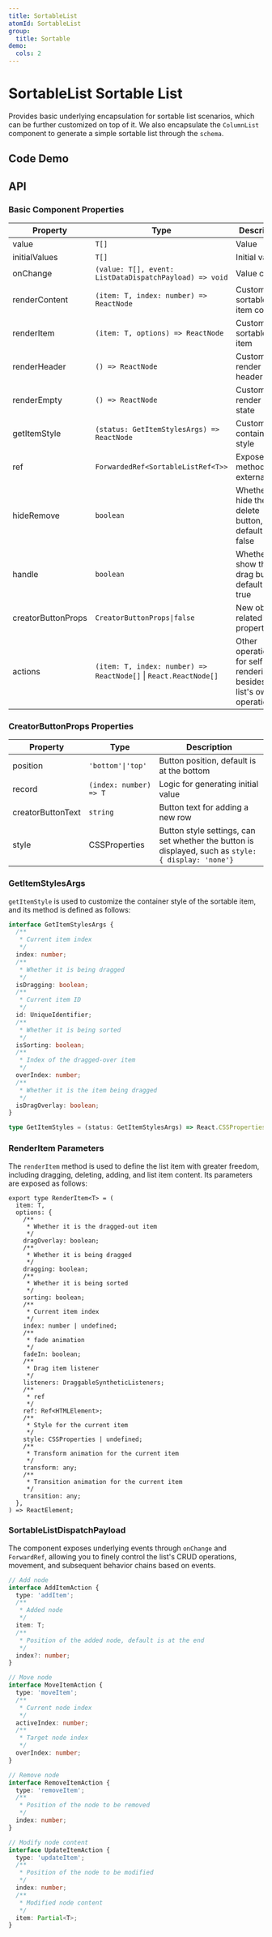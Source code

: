 ```yaml
---
title: SortableList
atomId: SortableList
group:
  title: Sortable
demo:
  cols: 2
---
```


# SortableList Sortable List

Provides basic underlying encapsulation for sortable list scenarios, which can be further customized on top of it. We also encapsulate the `ColumnList` component to generate a simple sortable list through the `schema`.

## Code Demo

<code src="./demos/Basic.tsx" ></code><code src="./demos/controlled.tsx" ></code><code src="./demos/hideRemove.tsx" ></code><code src="./demos/handle.tsx" ></code><code src="./demos/getItemStyles.tsx" ></code><code src="./demos/renderItem.tsx" ></code><code src="./demos/renderContent.tsx" ></code><code src="./demos/creatorButtonProps.tsx" ></code><code src="./demos/ref.tsx" ></code><code src="./demos/useSortableList.tsx" ></code><code src="./demos/provider.tsx" ></code><code src="./demos/empty.tsx" ></code>

## API

### Basic Component Properties

| Property           | Type                                                             | Description                                                           |
| ------------------ | ---------------------------------------------------------------- | --------------------------------------------------------------------- |
| value              | `T[]`                                                            | Value                                                                 |
| initialValues      | `T[]`                                                            | Initial value                                                         |
| onChange           | `(value: T[], event: ListDataDispatchPayload) => void`           | Value change                                                          |
| renderContent      | `(item: T, index: number) => ReactNode`                          | Customizable sortable list item content                               |
| renderItem         | `(item: T, options) => ReactNode`                                | Customizable sortable list item                                       |
| renderHeader       | `() => ReactNode`                                                | Custom render header                                                  |
| renderEmpty        | `() => ReactNode`                                                | Custom render empty state                                             |
| getItemStyle       | `(status: GetItemStylesArgs) => ReactNode`                       | Custom container style                                                |
| ref                | `ForwardedRef<SortableListRef<T>>`                               | Expose methods externally                                             |
| hideRemove         | `boolean`                                                        | Whether to hide the delete button, default is false                   |
| handle             | `boolean`                                                        | Whether to show the drag button, default is true                      |
| creatorButtonProps | `CreatorButtonProps\|false`                                      | New object related properties                                         |
| actions            | `(item: T, index: number) => ReactNode[]` \| `React.ReactNode[]` | Other operations for self-rendering besides the list's own operations |

### CreatorButtonProps Properties

| Property          | Type                   | Description                                                                                         |
| ----------------- | ---------------------- | --------------------------------------------------------------------------------------------------- |
| position          | `'bottom'\|'top'`      | Button position, default is at the bottom                                                           |
| record            | `(index: number) => T` | Logic for generating initial value                                                                  |
| creatorButtonText | `string`               | Button text for adding a new row                                                                    |
| style             | CSSProperties          | Button style settings, can set whether the button is displayed, such as `style: { display: 'none'}` |

### GetItemStylesArgs

`getItemStyle` is used to customize the container style of the sortable item, and its method is defined as follows:

```typescript | pure
interface GetItemStylesArgs {
  /**
   * Current item index
   */
  index: number;
  /**
   * Whether it is being dragged
   */
  isDragging: boolean;
  /**
   * Current item ID
   */
  id: UniqueIdentifier;
  /**
   * Whether it is being sorted
   */
  isSorting: boolean;
  /**
   * Index of the dragged-over item
   */
  overIndex: number;
  /**
   * Whether it is the item being dragged
   */
  isDragOverlay: boolean;
}

type GetItemStyles = (status: GetItemStylesArgs) => React.CSSProperties;
```

### RenderItem Parameters

The `renderItem` method is used to define the list item with greater freedom, including dragging, deleting, adding, and list item content. Its parameters are exposed as follows:

```tsx | pure
export type RenderItem<T> = (
  item: T,
  options: {
    /**
     * Whether it is the dragged-out item
     */
    dragOverlay: boolean;
    /**
     * Whether it is being dragged
     */
    dragging: boolean;
    /**
     * Whether it is being sorted
     */
    sorting: boolean;
    /**
     * Current item index
     */
    index: number | undefined;
    /**
     * fade animation
     */
    fadeIn: boolean;
    /**
     * Drag item listener
     */
    listeners: DraggableSyntheticListeners;
    /**
     * ref
     */
    ref: Ref<HTMLElement>;
    /**
     * Style for the current item
     */
    style: CSSProperties | undefined;
    /**
     * Transform animation for the current item
     */
    transform: any;
    /**
     * Transition animation for the current item
     */
    transition: any;
  },
) => ReactElement;
```

### SortableListDispatchPayload

The component exposes underlying events through `onChange` and `ForwardRef`, allowing you to finely control the list's CRUD operations, movement, and subsequent behavior chains based on events.

```ts | pure
// Add node
interface AddItemAction {
  type: 'addItem';
  /**
   * Added node
   */
  item: T;
  /**
   * Position of the added node, default is at the end
   */
  index?: number;
}

// Move node
interface MoveItemAction {
  type: 'moveItem';
  /**
   * Current node index
   */
  activeIndex: number;
  /**
   * Target node index
   */
  overIndex: number;
}

// Remove node
interface RemoveItemAction {
  type: 'removeItem';
  /**
   * Position of the node to be removed
   */
  index: number;
}

// Modify node content
interface UpdateItemAction {
  type: 'updateItem';
  /**
   * Position of the node to be modified
   */
  index: number;
  /**
   * Modified node content
   */
  item: Partial<T>;
}
```
